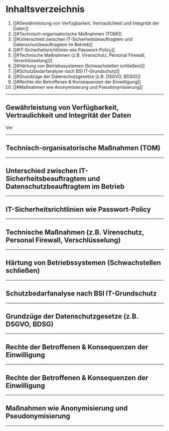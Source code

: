 # Inhaltsverzeichnis

1. [[#Gewährleistung von Verfügbarkeit, Vertraulichkeit und Integrität der Daten]]
2. [[#Technisch-organisatorische Maßnahmen (TOM)]]
3. [[#Unterschied zwischen IT-Sicherheitsbeauftragtem und Datenschutzbeauftragtem im Betrieb]]
4. [[#IT-Sicherheitsrichtlinien wie Passwort-Policy]]
5. [[#Technische Maßnahmen (z.B. Virenschutz, Personal Firewall, Verschlüsselung)]]
6. [[#Härtung von Betriebssystemen (Schwachstellen schließen)]]
7. [[#Schutzbedarfanalyse nach BSI IT-Grundschutz]]
8. [[#Grundzüge der Datenschutzgesetze (z.B. DSGVO, BDSG)]]
9. [[#Rechte der Betroffenen & Konsequenzen der Einwilligung]]
10. [[#Maßnahmen wie Anonymisierung und Pseudonymisierung]]




---
## Gewährleistung von Verfügbarkeit, Vertraulichkeit und Integrität der Daten

Ver


---
## Technisch-organisatorische Maßnahmen (TOM)




----
## Unterschied zwischen IT-Sicherheitsbeauftragtem und Datenschutzbeauftragtem im Betrieb



---
## IT-Sicherheitsrichtlinien wie Passwort-Policy




---
## Technische Maßnahmen (z.B. Virenschutz, Personal Firewall, Verschlüsselung)




---
## Härtung von Betriebssystemen (Schwachstellen schließen)




---
## Schutzbedarfanalyse nach BSI IT-Grundschutz




---
## Grundzüge der Datenschutzgesetze (z.B. DSGVO, BDSG)





---
## Rechte der Betroffenen & Konsequenzen der Einwilligung




---
## Rechte der Betroffenen & Konsequenzen der Einwilligung




----
## Maßnahmen wie Anonymisierung und Pseudonymisierung






----



